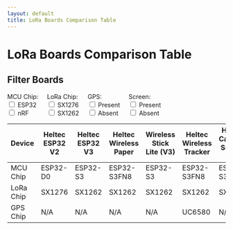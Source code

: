 ```yaml
---
layout: default
title: LoRa Boards Comparison Table
---
```


# LoRa Boards Comparison Table

## Filter Boards

<div style="display: flex; flex-wrap: wrap;">
  <div style="margin-right: 20px;">
    <label>MCU Chip:</label>
    <div>
      <input type="checkbox" class="mcuFilter" value="ESP32"> ESP32<br>
      <input type="checkbox" class="mcuFilter" value="nRF"> nRF<br>
    </div>
  </div>
  <div style="margin-right: 20px;">
    <label>LoRa Chip:</label>
    <div>
      <input type="checkbox" class="loraFilter" value="SX1276"> SX1276<br>
      <input type="checkbox" class="loraFilter" value="SX1262"> SX1262<br>
    </div>
  </div>
  <div style="margin-right: 20px;">
    <label>GPS:</label>
    <div>
      <input type="checkbox" class="gpsFilter" value="Yes"> Present<br>
      <input type="checkbox" class="gpsFilter" value="No"> Absent<br>
    </div>
  </div>
  <div>
    <label>Screen:</label>
    <div>
      <input type="checkbox" class="screenFilter" value="Yes"> Present<br>
      <input type="checkbox" class="screenFilter" value="No"> Absent<br>
    </div>
  </div>
</div>

<div style="overflow-x: auto;">
  <table id="comparisonTable">
    <thead>
      <tr>
        <th>Device</th>
        <th>Heltec ESP32 V2</th>
        <th>Heltec ESP32 V3</th>
        <th>Heltec Wireless Paper</th>
        <th>Wireless Stick Lite (V3)</th>
        <th>Heltec Wireless Tracker</th>
        <th>Heltec Capsule Sensor V3</th>
        <th>Heltec Vision Master E213</th>
        <th>Heltec Vision Master E290</th>        
        <th>T-Deck</th>
        <th>RAK nRF52840</th>
      </tr>
    </thead>
    <tbody>
      <tr>
        <td>MCU Chip</td>
        <td data-mcu="ESP32" data-lora="SX1276" data-gps="No" data-screen="Yes">ESP32-D0</td><!--Heltec V2-->
        <td data-mcu="ESP32" data-lora="SX1262" data-gps="No" data-screen="Yes">ESP32-S3</td><!--Heltec V3-->
        <td data-mcu="ESP32" data-lora="SX1262" data-gps="No" data-screen="Yes">ESP32-S3FN8</td><!--Wireless Paper-->
        <td data-mcu="ESP32" data-lora="SX1262" data-gps="No" data-screen="No">ESP32-S3</td><!--Wireless Stick Lite-->
        <td data-mcu="ESP32" data-lora="SX1262" data-gps="Yes" data-screen="Yes">ESP32-S3FN8</td><!--Wireless Tracker-->
        <td data-mcu="ESP32" data-lora="SX1262" data-gps="Yes" data-screen="No">ESP32-S3FN8</td><!--Capsule Sensor V3-->
        <td data-mcu="ESP32" data-lora="SX1262" data-gps="No" data-screen="Yes">ESP32-S3R8</td><!--Vision Master E213-->
        <td data-mcu="ESP32" data-lora="SX1262" data-gps="No" data-screen="Yes">ESP32-S3R8</td><!--Vision Master E290--> 
        <td data-mcu="ESP32" data-lora="SX1262" data-gps="No" data-screen="Yes">ESP32-S3</td><!--T-Deck-->
        <td data-mcu="nRF" data-lora="SX1262" data-gps="No" data-screen="No">RAK4631</td><!--RAKRAK19007-->
      </tr>
      <tr>
        <td>LoRa Chip</td>
        <td>SX1276</td><!--Heltec V2-->
        <td>SX1262</td><!--Heltec V3-->
        <td>SX1262</td><!--Wireless Paper-->
        <td>SX1262</td><!--Wireless Stick Lite-->
        <td>SX1262</td><!--Wireless Tracker-->
        <td>SX1262</td><!--Capsule Sensor V3-->
        <td>SX1262</td><!--Vision Master E213-->
        <td>SX1262</td><!--Vision Master E290-->         
        <td>SX1262</td><!--T-Deck-->
        <td>SX1262</td><!--RAKRAK19007-->
      </tr>
      <tr>
        <td>GPS Chip</td>
        <td>N/A</td><!--Heltec V2-->
        <td>N/A</td><!--Heltec V3-->
        <td>N/A</td><!--Wireless Paper-->
        <td>N/A</td><!--Wireless Stick Lite-->
        <td>UC6580</td><!--Wireless Tracker-->
        <td>N/A</td><!--Capsule Sensor V3-->
        <td>N/A</td><!--Vision Master E213-->
        <td>N/A</td><!--Vision Master E290-->         
        <td>N/A</td><!--T-Deck-->
        <td>N/A</td><!--RAKRAK19007-->
      </tr>
    </tbody>
  </table>
</div>

<script>
document.querySelectorAll('.mcuFilter, .loraFilter, .gpsFilter, .screenFilter').forEach(filter => {
  filter.addEventListener('change', filterTable);
});

function filterTable() {
  const mcuFilters = Array.from(document.querySelectorAll('.mcuFilter:checked')).map(cb => cb.value);
  const loraFilters = Array.from(document.querySelectorAll('.loraFilter:checked')).map(cb => cb.value);
  const gpsFilters = Array.from(document.querySelectorAll('.gpsFilter:checked')).map(cb => cb.value);
  const screenFilters = Array.from(document.querySelectorAll('.screenFilter:checked')).map(cb => cb.value);

  const columns = document.querySelectorAll('#comparisonTable thead th');
  const rows = document.querySelectorAll('#comparisonTable tbody tr');

  function shouldDisplayColumn(columnIndex) {
    const mcuCell = rows[0].children[columnIndex];
    const loraCell = rows[1].children[columnIndex];
    const gpsCell = rows[2].children[columnIndex];

    const mcuMatch = mcuFilters.length === 0 || mcuFilters.some(filter => mcuCell.getAttribute('data-mcu').includes(filter));
    const loraMatch = loraFilters.length === 0 || loraFilters.some(filter => loraCell.textContent.includes(filter));
    const gpsMatch = gpsFilters.length === 0 || (gpsFilters.includes('Yes') && (gpsCell.textContent !== 'N/A' || mcuCell.getAttribute('data-gps') === 'Yes')) || (gpsFilters.includes('No') && gpsCell.textContent === 'N/A');
    const screenMatch = screenFilters.length === 0 || (screenFilters.includes('Yes') && mcuCell.getAttribute('data-screen') === 'Yes') || (screenFilters.includes('No') && mcuCell.getAttribute('data-screen') === 'No');

    return mcuMatch && loraMatch && gpsMatch && screenMatch;
  }

  columns.forEach((column, index) => {
    if (index === 0) return;
    const display = shouldDisplayColumn(index) ? '' : 'none';
    column.style.display = display;
    rows.forEach(row => {
      row.children[index].style.display = display;
    });
  });
}
</script>
